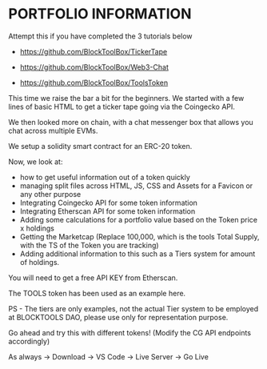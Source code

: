 # PORTFOLIO INFORMATION

Attempt this if you have completed the 3 tutorials below 

* https://github.com/BlockToolBox/TickerTape

* https://github.com/BlockToolBox/Web3-Chat

* https://github.com/BlockToolBox/ToolsToken

This time we raise the bar a bit for the beginners. We started with a few lines of basic HTML to get a ticker tape going via the Coingecko API. 

We then looked more on chain, with a chat messenger box that allows you chat across multiple EVMs. 

We setup a solidity smart contract for an ERC-20 token. 

Now, we look at:

- how to get useful information out of a token quickly
- managing split files across HTML, JS, CSS and Assets for a Favicon or any other purpose
- Integrating Coingecko API for some token information
- Integrating Etherscan API for some token information
- Adding some calculations for a portfolio value based on the Token price x holdings
- Getting the Marketcap (Replace 100,000, which is the tools Total Supply, with the TS of the Token you are tracking)
- Adding additional information to this such as a Tiers system for amount of holdings.

You will need to get a free API KEY from Etherscan. 

The TOOLS token has been used as an example here. 

PS - The tiers are only examples, not the actual Tier system to be employed at BLOCKTOOLS DAO, please use only for representation purpose. 

Go ahead and try this with different tokens! (Modify the CG API endpoints accordingly)

As always -> Download -> VS Code -> Live Server -> Go Live

 
